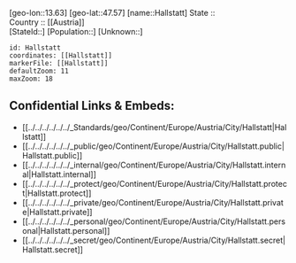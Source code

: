 ﻿---
location: [47.57,13.63] 
mapzoom: [7,12] 
mapmarker: city 
type: City
tags:
- geo/City


SpocWebEntityId: 30731
isDeleted: false
confidential: public

---
[geo-lon::13.63] 
[geo-lat::47.57] 
[name::Hallstatt] 
State ::  
Country :: [[Austria]]  
[StateId::] 
[Population::] 
[Unknown::] 


```leaflet
id: Hallstatt
coordinates: [[Hallstatt]] 
markerFile: [[Hallstatt]] 
defaultZoom: 11 
maxZoom: 18
```


## Confidential Links & Embeds: 
- [[../../../../../../_Standards/geo/Continent/Europe/Austria/City/Hallstatt|Hallstatt]] 
- [[../../../../../../_public/geo/Continent/Europe/Austria/City/Hallstatt.public|Hallstatt.public]] 
- [[../../../../../../_internal/geo/Continent/Europe/Austria/City/Hallstatt.internal|Hallstatt.internal]] 
- [[../../../../../../_protect/geo/Continent/Europe/Austria/City/Hallstatt.protect|Hallstatt.protect]] 
- [[../../../../../../_private/geo/Continent/Europe/Austria/City/Hallstatt.private|Hallstatt.private]] 
- [[../../../../../../_personal/geo/Continent/Europe/Austria/City/Hallstatt.personal|Hallstatt.personal]] 
- [[../../../../../../_secret/geo/Continent/Europe/Austria/City/Hallstatt.secret|Hallstatt.secret]] 
